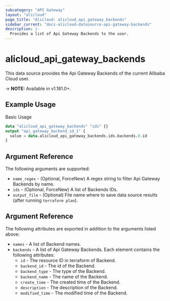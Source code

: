 ```yaml
---
subcategory: "API Gateway"
layout: "alicloud"
page_title: "Alicloud: alicloud_api_gateway_backends"
sidebar_current: "docs-alicloud-datasource-api-gateway-backends"
description: |-
  Provides a list of Api Gateway Backends to the user.
---
```


# alicloud\_api\_gateway\_backends

This data source provides the Api Gateway Backends of the current Alibaba Cloud user.

-> **NOTE:** Available in v1.181.0+.

## Example Usage

Basic Usage

```terraform
data "alicloud_api_gateway_backends" "ids" {}
output "api_gateway_backend_id_1" {
  value = data.alicloud_api_gateway_backends.ids.backends.0.id
}
```

## Argument Reference

The following arguments are supported:

* `name_regex` - (Optional, ForceNew) A regex string to filter Api Gateway Backends by name.
* `ids` - (Optional, ForceNew) A list of Backends IDs.
* `output_file` - (Optional) File name where to save data source results (after running `terraform plan`).

## Argument Reference

The following attributes are exported in addition to the arguments listed above:

* `names` - A list of Backend names.
* `backends` - A list of Api Gateway Backends. Each element contains the following attributes: 
  * `id` - The resource ID in terraform of Backend.
  * `backend_id` -  The id of the Backend.
  * `backend_type` - The type of the Backend.
  * `backend_name` - The name of the Backend.
  * `create_time` - The created time of the Backend.
  * `description` - The description of the Backend.
  * `modified_time` - The modified time of the Backend.